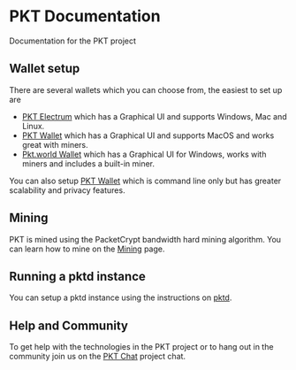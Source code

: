 # PKT Documentation
Documentation for the PKT project

## Wallet setup
There are several wallets which you can choose from, the easiest to set up are

* [PKT Electrum](./wallet_setup/install-pkt-electrum.md) which has a Graphical UI and supports Windows, Mac and Linux.
* [PKT Wallet](./pktwalletgui) which has a Graphical UI and supports MacOS and works great with miners.
* [Pkt.world Wallet](https://www.pkt.world/wallet) which has a Graphical UI for Windows, works with miners and includes a built-in miner.

You can also setup [PKT Wallet](./pktd/pktwallet) which is command line only but has greater
scalability and privacy features.
## Mining
PKT is mined using the PacketCrypt bandwidth hard mining algorithm. You can learn how
to mine on the [Mining](./mining) page.
## Running a pktd instance
You can setup a pktd instance using the instructions on [pktd](./pktd).

## Help and Community
To get help with the technologies in the PKT project or to hang out in the community
join us on the [PKT Chat](https://pkt.chat/) project chat.


